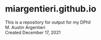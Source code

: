 # miargentieri.github.io

This is a repository for output for my DPhil 
<br> M. Austin Argentieri
<br> Created December 17, 2021

